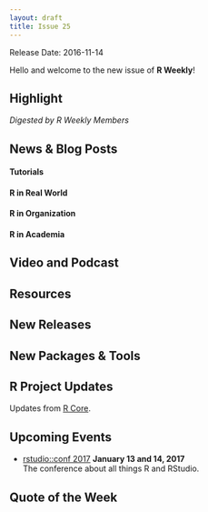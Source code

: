 ```yaml
---
layout: draft
title: Issue 25
---
```


Release Date: 2016-11-14

Hello and welcome to the new issue of **R Weekly**!

## Highlight

*Digested by R Weekly Members*


## News & Blog Posts

#### Tutorials




#### R in Real World





#### R in Organization




#### R in Academia




## Video and Podcast




## Resources




## New Releases




## New Packages & Tools




## R Project Updates

Updates from [R Core](http://developer.r-project.org/blosxom.cgi/R-devel/NEWS).



## Upcoming Events

+ [rstudio::conf 2017](https://www.rstudio.com/conference/)  **January 13 and 14, 2017** <br>
The conference about all things R and RStudio.<br /> 


## Quote of the Week


